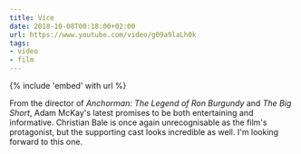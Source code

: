 ```yaml
---
title: Vice
date: 2018-10-08T00:18:00+02:00
url: https://www.youtube.com/video/g09a9laLh0k
tags:
- video
- film
---
```

{% include 'embed' with url %}

From the director of <cite>Anchorman: The Legend of Ron Burgundy</cite> and <cite>The Big Short</cite>, Adam McKay's latest promises to be both entertaining and informative. Christian Bale is once again unrecognisable as the film's protagonist, but the supporting cast looks incredible as well. I'm looking forward to this one.
